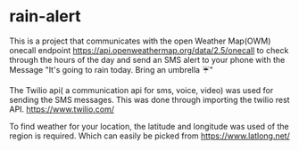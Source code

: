 # rain-alert

This is a project that communicates with the open Weather Map(OWM) onecall endpoint https://api.openweathermap.org/data/2.5/onecall to check through the hours of
the day and send an SMS alert to your phone with the Message "It's going to rain today. Bring an umbrella ☔"

The Twilio api( a communication api for sms, voice, video)  was used for sending the SMS messages. This was done through importing the twilio rest API. https://www.twilio.com/

To find weather for your location, the latitude and longitude was used of the region is required. 
Which can easily be picked from https://www.latlong.net/

